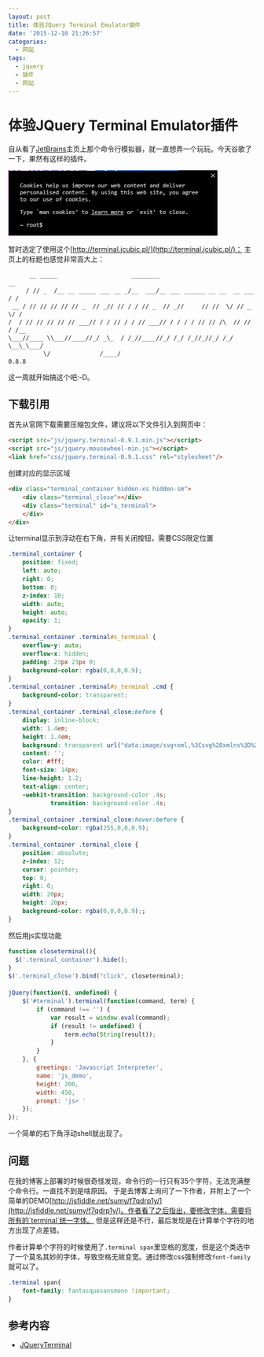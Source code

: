 ```yaml
---
layout: post
title: 体验JQuery Terminal Emulator插件
date: '2015-12-10 21:26:57'
categories:
  - 网站
tags:
  - jquery
  - 插件
  - 网站
---
```


# 体验JQuery Terminal Emulator插件

自从看了[JetBrains](https://www.jetbrains.com/)主页上那个命令行模拟器，就一直想弄一个玩玩。今天谷歌了一下，果然有这样的插件。

![JetBrains首页的命令行模拟器](./1.png)

暂时选定了使用这个[http://terminal.jcubic.pl/](http://terminal.jcubic.pl/)：
主页上的标题也感觉非常高大上：

```
      __ _____                     ________                              __
     / // _  /__ __ _____ ___ __ _/__  ___/__ ___ ______ __ __  __ ___  / /
 __ / // // // // // _  // _// // / / // _  // _//     // //  \/ // _ \/ /
/  / // // // // // ___// / / // / / // ___// / / / / // // /\  // // / /__
\___//____ \\___//____//_/ _\_  / /_//____//_/ /_/ /_//_//_/ /_/ \__\_\___/
          \/              /____/                                     0.8.8
```

这一周就开始搞这个吧:-D。

## 下载引用

首先从官网下载需要压缩包文件，建议将以下文件引入到网页中：

```html
<script src="js/jquery.terminal-0.9.1.min.js"></script>
<script src="js/jquery.mousewheel-min.js"></script>
<link href="css/jquery.terminal-0.9.1.css" rel="stylesheet"/>
```

创建对应的显示区域

```html
<div class="terminal_container hidden-xs hidden-sm">
    <div class="terminal_close"></div>
    <div class="terminal" id="s_terminal">
    </div>
</div>
```

让terminal显示到浮动在右下角，并有关闭按钮，需要CSS限定位置

```css
.terminal_container {
    position: fixed;
    left: auto;
    right: 0;
    bottom: 0;
    z-index: 10;
    width: auto;
    height: auto;
    opacity: 1;
}
.terminal_container .terminal#s_terminal {
    overflow-y: auto;
    overflow-x: hidden;
    padding: 23px 23px 0;
    background-color: rgba(0,0,0,0.9);
}
.terminal_container .terminal#s_terminal .cmd {
    background-color: transparent;
}
.terminal_container .terminal_close:before {
    display: inline-block;
    width: 1.4em;
    height: 1.4em;
    background: transparent url("data:image/svg+xml,%3Csvg%20xmlns%3D%22http%3A%2F%2Fwww.w3.org%2F2000%2Fsvg%22%20viewBox%3D%22-388.5%20313.5%2014%2014%22%3E%3Cpath%20fill%3D%22%23fff%22%20d%3D%22M-388.5%20327.281v-1.181l5.709-5.709-5.709-5.709v-1.182h1.181l5.709%205.709%205.708-5.709h1.182v1.182l-5.708%205.709%205.708%205.709v1.182h-1.182l-5.708-5.709-5.709%205.709h-1.181z%22%2F%3E%3C%2Fsvg%3E") no-repeat 50%/.6em;
    content: '';
    color: #fff;
    font-size: 14px;
    line-height: 1.2;
    text-align: center;
    -webkit-transition: background-color .4s;
            transition: background-color .4s;
}
.terminal_container .terminal_close:hover:before {
    background-color: rgba(255,0,0,0.9);
}
.terminal_container .terminal_close {
    position: absolute;
    z-index: 12;
    cursor: pointer;
    top: 0;
    right: 0;
    width: 20px;
    height: 20px;
    background-color: rgba(0,0,0,0.9);;
}
```

然后用js实现功能

```javascript
function closeterminal(){
  $('.terminal_container').hide();
}
$('.terminal_close').bind("click", closeterminal);

jQuery(function($, undefined) {
    $('#terminal').terminal(function(command, term) {
        if (command !== '') {
            var result = window.eval(command);
            if (result != undefined) {
                term.echo(String(result));
            }
        }
    }, {
        greetings: 'Javascript Interpreter',
        name: 'js_demo',
        height: 200,
        width: 450,
        prompt: 'js> '
    });
});
```

一个简单的右下角浮动shell就出现了。

## 问题

在我的博客上部署的时候很奇怪发现，命令行的一行只有35个字符，无法充满整个命令行。一直找不到是啥原因。
于是去博客上询问了一下作者，并附上了一个简单的DEMO[http://jsfiddle.net/sumy/f7qdrp1y/](http://jsfiddle.net/sumy/f7qdrp1y/)。作者看了之后指出，要修改字体，需要将所有的`terminal`统一字体。
但是这样还是不行，最后发现是在计算单个字符的地方出现了点差错。

作者计算单个字符的时候使用了`.terminal span`里空格的宽度，但是这个类选中了一个莫名其妙的字体，导致空格无故变宽。通过修改css强制修改`font-family`就可以了。

```css
.terminal span{
    font-family: fantasquesansmono !important;
}
```

## 参考内容

+ [JQueryTerminal](http://terminal.jcubic.pl/)
